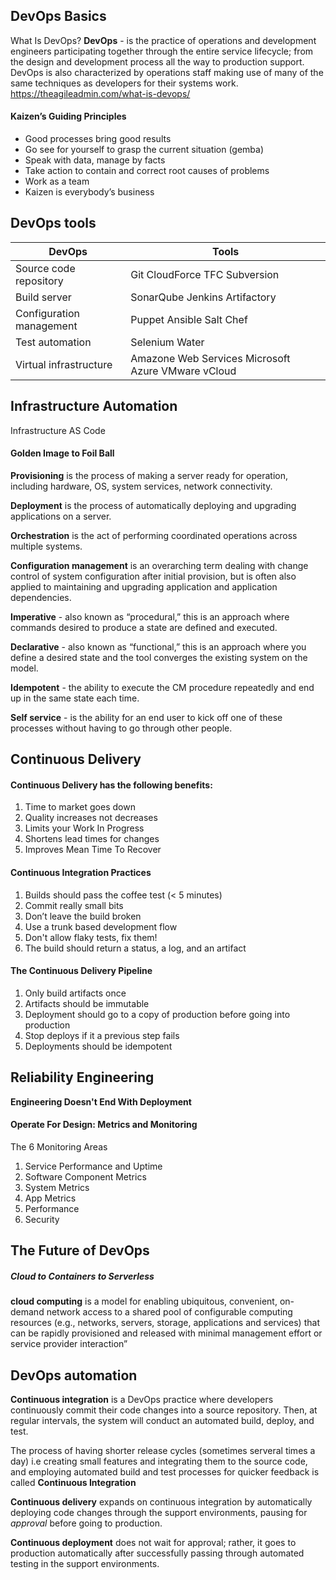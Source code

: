 ## DevOps Basics

What Is DevOps?
**DevOps** - is the practice of operations and development engineers participating together through the entire service lifecycle; from the design and development process all the way to production support. DevOps is also characterized by operations staff making use of many of the same techniques as developers for their systems work. https://theagileadmin.com/what-is-devops/


#### Kaizen’s Guiding Principles

* Good processes bring good results
* Go see for yourself to grasp the current situation (gemba)
* Speak with data, manage by facts
* Take action to contain and correct root causes of problems
* Work as a team
* Kaizen is everybody’s business

## DevOps tools

DevOps | Tools
--- | ---
Source code repository | Git CloudForce TFC Subversion
Build server | SonarQube Jenkins Artifactory
Configuration management | Puppet Ansible Salt Chef
Test automation | Selenium Water
Virtual infrastructure | Amazone Web Services Microsoft Azure VMware vCloud

## Infrastructure Automation

Infrastructure AS Code

#### Golden Image to Foil Ball

**Provisioning** is the process of making a server ready for operation, including hardware, OS, system services, network connectivity.

**Deployment** is the process of automatically deploying and upgrading applications on a server.

**Orchestration** is the act of performing coordinated operations across multiple systems.

**Configuration management** is an overarching term dealing with change control of system configuration after initial provision, but is often also applied to maintaining and upgrading application and application dependencies. 

**Imperative** - also known as “procedural,” this is an approach where commands desired to produce a state are defined and executed. 

**Declarative** - also known as “functional,” this is an approach where you define a desired state and the tool converges the existing system on the model.

**Idempotent** - the ability to execute the CM procedure repeatedly and end up in the same state each time. 

**Self service** - is the ability for an end user to kick off one of these processes without having to go through other people.

## Continuous Delivery

#### Continuous Delivery has the following benefits:
1.	Time to market goes down
2.	Quality increases not decreases
3.	Limits your Work In Progress
4.	Shortens lead times for changes
5.	Improves Mean Time To Recover

#### Continuous Integration Practices

1.	Builds should pass the coffee test (< 5 minutes)
2.	Commit really small bits
3.	Don’t leave the build broken
4.	Use a trunk based development flow
5.	Don't allow flaky tests, fix them!
6.	The build should return a status, a log, and an artifact

#### The Continuous Delivery Pipeline

1.	Only build artifacts once
2.	Artifacts should be immutable
3.	Deployment should go to a copy of production before going into production
4.	Stop deploys if it a previous step fails
5.	Deployments should be idempotent


## Reliability Engineering

**Engineering Doesn't End With Deployment**

#### Operate For Design: Metrics and Monitoring

The 6 Monitoring Areas
1.	Service Performance and Uptime
2.	Software Component Metrics
3.	System Metrics
4.	App Metrics
5.	Performance 
6.	Security

## The Future of DevOps

##### Cloud to Containers to Serverless

**cloud computing** is a model for enabling ubiquitous, convenient, on-demand network access to a shared pool of configurable computing resources (e.g., networks, servers, storage, applications and services) that can be rapidly provisioned and released with minimal management effort or service provider interaction” 

## DevOps automation

__Continuous integration__ is a DevOps practice where developers continuously commit their code changes into a source repository. Then, at regular intervals, the system will conduct an automated build, deploy, and test.

The process of having shorter release cycles (sometimes serveral times a day) i.e creating small features and integrating them to the source code, and employing automated build and test processes for quicker feedback is called __Continuous Integration__

__Continuous delivery__ expands on continuous integration by automatically deploying code changes through the support environments, pausing for _approval_ before going to production.

__Continuous deployment__ does not wait for approval; rather, it goes to production automatically after successfully passing through automated testing in the support environments.






